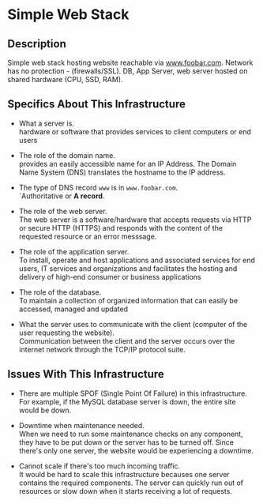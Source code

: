 # Simple Web Stack

## Description

Simple web stack hosting website reachable via www.foobar.com. Network has no protection - (firewalls/SSL). DB, App Server, web server hosted on shared hardware (CPU, SSD, RAM).

## Specifics About This Infrastructure

+ What a server is.<br/>hardware or software that provides services to client computers or end users

+ The role of the domain name.<br/>provides an easily accessible name for an IP Address. The Domain Name System (DNS) translates the hostname to the IP address.

+ The type of DNS record `www` is in `www.foobar.com`.<br/>`Authoritative or **A record**. 

+ The role of the web server.<br/>The web server is a software/hardware that accepts requests via HTTP or secure HTTP (HTTPS) and responds with the content of the requested resource or an error messsage.

+ The role of the application server.<br/>To install, operate and host applications and associated services for end users, IT services and organizations and facilitates the hosting and delivery of high-end consumer or business applications

+ The role of the database.<br/>To maintain a collection of organized information that can easily be accessed, managed and updated

+ What the server uses to communicate with the client (computer of the user requesting the website).<br/>Communication between the client and the server occurs over the internet network through the TCP/IP protocol suite.

## Issues With This Infrastructure

+ There are multiple SPOF (Single Point Of Failure) in this infrastructure.<br/>For example, if the MySQL database server is down, the entire site would be down.

+ Downtime when maintenance needed.<br/>When we need to run some maintenance checks on any component, they have to be put down or the server has to be turned off. Since there's only one server, the website would be experiencing a downtime.

+ Cannot scale if there's too much incoming traffic.<br/>It would be hard to scale this infrastructure becauses one server contains the required components. The server can quickly run out of resources or slow down when it starts receiving a lot of requests.
